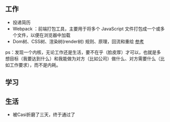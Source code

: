 ## 工作
- 投递简历
- Webpack ：前端打包工具，主要用于将多个 JavaScript 文件打包成一个或多个文件，以便在浏览器中加载
- Dom树、CSS树、渲染树(render树) 规则、原理，回流和重绘 [参考](https://cloud.tencent.com/developer/article/1715276)

ps：发现一个内核，无论工作还是生活，要不在乎（脸皮厚）才可以，也就是多想目标（我要达到什么）和我能做为对方（比如公司）做什么、对方需要什么（比如工作要求），而不是内耗。

## 学习

## 生活
- 被Casi折磨了三天，终于通过了

